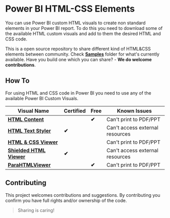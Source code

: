 # Power BI HTML-CSS Elements

You can use Power BI custom HTML visuals to create non standard elements in your Power BI report. To do this you need to download some of the available HTML custom visuals and add to them the desired HTML and CSS code. 

This is a open source repository to share different kind of HTML&CSS elements between community. Check [**Samples**](./HTML-CSS) folder for what's currently available. Have you build one which you can share? - **We do welcome contributions**.

## How To

For using HTML and CSS code in Power BI you need to use any of the available Power BI Custom Visuals.

|Visual Name|Certified|Free|Known Issues|
|-----------|-----------|-----------|-----------|
|[**HTML Content**](https://appsource.microsoft.com/en-us/product/power-bi-visuals/WA200001930?tab=Overview)| |**✔**|Can't print to PDF/PPT
|[**HTML Text Styler**](https://appsource.microsoft.com/en-us/product/power-bi-visuals/WA200002071?tab=Overview)|**✔**| | Can't access external resources
|[**HTML & CSS Viewer**](https://appsource.microsoft.com/en-us/product/power-bi-visuals/kteamsolutionsgmbh1585769979285.htmlcssjsviewer?tab=Overview)| | | Can't print to PDF/PPT
|[**Shielded HTML Viewer**](https://appsource.microsoft.com/en-us/product/power-bi-visuals/WA200002144?tab=Overview)|**✔**| | Can't access external resources
|[**ParaHTMLViewer**](https://appsource.microsoft.com/en-us/product/power-bi-visuals/WA200002459?tab=Overview)| |**✔** | Can't print to PDF/PPT


## Contributing

This project welcomes contributions and suggestions. By contributing you confirm you have full rights and/or ownership of the code. 

> Sharing is caring!
